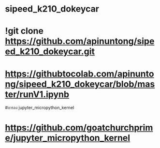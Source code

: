 # sipeed_k210_dokeycar
# !git clone https://github.com/apinuntong/sipeed_k210_dokeycar.git
# https://githubtocolab.com/apinuntong/sipeed_k210_dokeycar/blob/master/runV1.ipynb
#การลง jupyter_micropython_kernel
# https://github.com/goatchurchprime/jupyter_micropython_kernel
